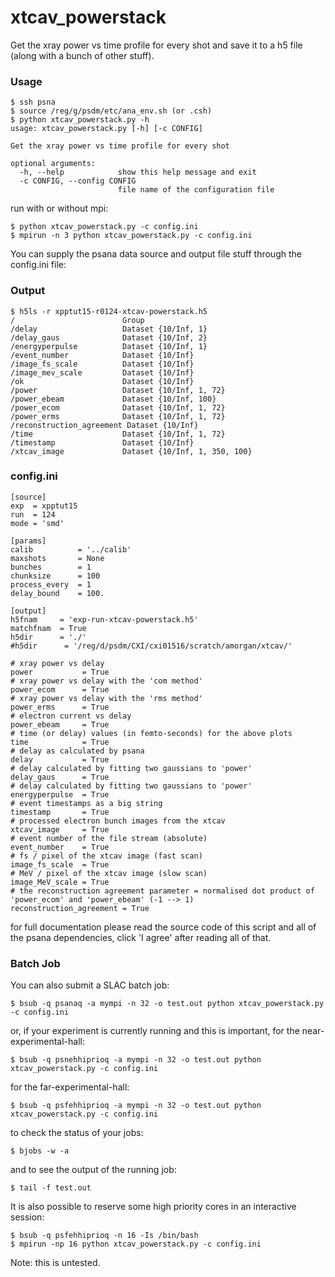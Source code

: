 # xtcav_powerstack
Get the xray power vs time profile for every shot and save it to a h5 file (along with a bunch of other stuff).

### Usage
```
$ ssh psna
$ source /reg/g/psdm/etc/ana_env.sh (or .csh)
$ python xtcav_powerstack.py -h
usage: xtcav_powerstack.py [-h] [-c CONFIG]

Get the xray power vs time profile for every shot

optional arguments:
  -h, --help            show this help message and exit
  -c CONFIG, --config CONFIG
                        file name of the configuration file
```
run with or without mpi:
```
$ python xtcav_powerstack.py -c config.ini
$ mpirun -n 3 python xtcav_powerstack.py -c config.ini
```

You can supply the psana data source and output file stuff through the config.ini file:

### Output
```
$ h5ls -r xpptut15-r0124-xtcav-powerstack.h5 
/                        Group
/delay                   Dataset {10/Inf, 1}
/delay_gaus              Dataset {10/Inf, 2}
/energyperpulse          Dataset {10/Inf, 1}
/event_number            Dataset {10/Inf}
/image_fs_scale          Dataset {10/Inf}
/image_mev_scale         Dataset {10/Inf}
/ok                      Dataset {10/Inf}
/power                   Dataset {10/Inf, 1, 72}
/power_ebeam             Dataset {10/Inf, 100}
/power_ecom              Dataset {10/Inf, 1, 72}
/power_erms              Dataset {10/Inf, 1, 72}
/reconstruction_agreement Dataset {10/Inf}
/time                    Dataset {10/Inf, 1, 72}
/timestamp               Dataset {10/Inf}
/xtcav_image             Dataset {10/Inf, 1, 350, 100}
```

### config.ini 
```
[source]
exp  = xpptut15
run  = 124
mode = 'smd'

[params]
calib          = '../calib'
maxshots       = None
bunches        = 1 
chunksize      = 100
process_every  = 1
delay_bound    = 100. 

[output]
h5fnam     = 'exp-run-xtcav-powerstack.h5' 
matchfnam  = True
h5dir      = './'
#h5dir      = '/reg/d/psdm/CXI/cxi01516/scratch/amorgan/xtcav/'

# xray power vs delay 
power           = True
# xray power vs delay with the 'com method'
power_ecom      = True
# xray power vs delay with the 'rms method'
power_erms      = True
# electron current vs delay
power_ebeam     = True
# time (or delay) values (in femto-seconds) for the above plots
time            = True
# delay as calculated by psana 
delay           = True
# delay calculated by fitting two gaussians to 'power'
delay_gaus      = True
# delay calculated by fitting two gaussians to 'power'
energyperpulse  = True
# event timestamps as a big string
timestamp       = True
# processed electron bunch images from the xtcav
xtcav_image     = True
# event number of the file stream (absolute)
event_number    = True
# fs / pixel of the xtcav image (fast scan)
image_fs_scale  = True
# MeV / pixel of the xtcav image (slow scan)
image_MeV_scale = True
# the reconstruction agreement parameter = normalised dot product of 'power_ecom' and 'power_ebeam' (-1 --> 1)
reconstruction_agreement = True
```
for full documentation please read the source code of this script and all of the psana dependencies, click 'I agree' after reading all of that.

### Batch Job
You can also submit a SLAC batch job:
```
$ bsub -q psanaq -a mympi -n 32 -o test.out python xtcav_powerstack.py -c config.ini 
```
or, if your experiment is currently running and this is important, for the near-experimental-hall:
```
$ bsub -q psnehhiprioq -a mympi -n 32 -o test.out python xtcav_powerstack.py -c config.ini
```
for the far-experimental-hall:
```
$ bsub -q psfehhiprioq -a mympi -n 32 -o test.out python xtcav_powerstack.py -c config.ini
```
to check the status of your jobs:
```
$ bjobs -w -a
```
and to see the output of the running job:
```
$ tail -f test.out
```
It is also possible to reserve some high priority cores in an interactive session:
```
$ bsub -q psfehhiprioq -n 16 -Is /bin/bash 
$ mpirun -np 16 python xtcav_powerstack.py -c config.ini
```
Note: this is untested.
